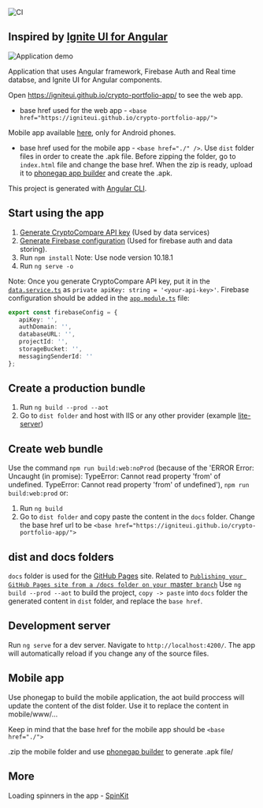 
![CI](https://github.com/IgniteUI/crypto-portfolio-app/workflows/CI/badge.svg?branch=master)

## Inspired by [Ignite UI for Angular](https://github.com/IgniteUI/igniteui-angular)

![Application demo](https://cdn-images-1.medium.com/max/800/1*MmrZOLYrOjGRvluKv_AGIA.gif)

Application that uses Angular framework, Firebase Auth and Real time databse, and Ignite UI for Angular components.

Open https://igniteui.github.io/crypto-portfolio-app/ to see the web app.
 - base href used for the web app - `<base href="https://igniteui.github.io/crypto-portfolio-app/">`

Mobile app available [here](https://drive.google.com/drive/folders/1ooju9wTa-ttdkW_NJJPKkaVtPpMMJTmk?usp=sharing), only for Android phones.
 - base href used for the mobile app - `<base href="./" />`. Use `dist` folder files in order to create the .apk file. Before zipping the folder, go to `index.html` file and change the base href. When the zip is ready, upload it to [phonegap app builder](https://build.phonegap.com/apps) and create the .apk.

This project is generated with [Angular CLI](https://github.com/angular/angular-cli).

## Start using the app
1. [Generate CryptoCompare API key](https://min-api.cryptocompare.com/pricing?utm_source=homepage&utm_medium=banner&utm_campaign=home_banner_cta) (Used by data services)
2. [Generate Firebase configuration](https://firebase.google.com/docs/web/setup) (Used for firebase auth and data storing).
1. Run `npm install`
Note: Use node version 10.18.1
2. Run `ng serve -o`

Note: Once you generate CryptoCompare API key, put it in the [`data.service.ts`](https://github.com/IgniteUI/crypto-portfolio-app/blob/master/src/app/services/data.service.ts#L13) as `private apiKey: string = '<your-api-key>'`.
Firebase configuration should be added in the [`app.module.ts`](https://github.com/IgniteUI/crypto-portfolio-app/blob/master/src/app/app.module.ts#L35) file:

```typescript
export const firebaseConfig = {
   apiKey: '',
   authDomain: '',
   databaseURL: '',
   projectId: '',
   storageBucket: '',
   messagingSenderId: ''
};
```

## Create a production bundle
1. Run `ng build --prod --aot`
2. Go to `dist folder` and host with IIS or any other provider (example [lite-server](https://github.com/johnpapa/lite-server#global-installation))

## Create web bundle
Use the command `npm run build:web:noProd` (because of the 'ERROR Error: Uncaught (in promise): TypeError: Cannot read property 'from' of undefined. TypeError: Cannot read property 'from' of undefined'), `npm run build:web:prod` or:

1. Run `ng build`
2. Go to `dist folder` and copy paste the content in the `docs` folder. Change the base href url to be `<base href="https://igniteui.github.io/crypto-portfolio-app/">`

## dist and docs folders

`docs` folder is used for the [GitHub Pages](https://igniteui.github.io/crypto-portfolio-app/) site. Related to [`Publishing your GitHub Pages site from a /docs folder on your `master` branch`](https://igniteui.github.io/crypto-portfolio-app/)
Use `ng build --prod --aot` to build the project, `copy -> paste` into `docs` folder the generated content in `dist` folder, and replace the `base href`.

## Development server

Run `ng serve` for a dev server. Navigate to `http://localhost:4200/`. The app will automatically reload if you change any of the source files.

## Mobile app

Use phonegap to build the mobile application, the aot build proccess will update the content of the dist folder. Use it to replace the content in mobile/www/...

Keep in mind that the base href for the mobile app should be `<base href="./">`

.zip the mobile folder and use [phonegap builder](https://build.phonegap.com/apps/) to generate .apk file/

## More

Loading spinners in the app - [SpinKit](https://github.com/tobiasahlin/SpinKit)
